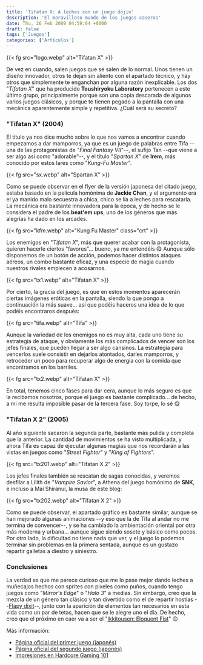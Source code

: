 ```yaml
---
title: 'Tifatan X: A leches con un juego dōjin'
description: 'El maravilloso mundo de los juegos caseros'
date: Thu, 26 Feb 2009 04:59:04 +0000
draft: false
tags: ['Juegos']
categories: ['Artículos']
---
```


{{< fg src="logo.webp" alt="Tifatan X" >}}

De vez en cuando, salen juegos que se salen de lo normal. Unos tienen un diseño innovador, otros te dejan sin aliento con el apartado técnico, y hay otros que simplemente te enganchan por alguna razón inexplicable. Los dos "_Tifatan X_" que ha producido **Toushiryoku Laboratory** pertenecen a este último grupo, principalmente porque son una copia descarada de algunos varios juegos clásicos, y porque te tienen pegado a la pantalla con una mecánica aparentemente simple y repetitiva. ¿Cuál será su secreto?

### "Tifatan X" (2004)

El título ya nos dice mucho sobre lo que nos vamos a encontrar cuando empezamos a dar mamporros, ya que es un juego de palabras entre Tifa --una de las protagonistas de "_Final Fantasy VII_"--, el sufijo Tan --que viene a ser algo así como "adorable"--, y el título "_Spartan X_" de **Irem**, más conocido por estos lares como "_Kung-Fu Master_".

{{< fg src="sx.webp" alt="Spartan X" >}}

Como se puede observar en el flyer de la versión japonesa del citado juego, estaba basado en la película homónima de **Jackie Chan**, y el argumento era el ya manido malo secuestra a chica, chico se lía a leches para rescatarla. La mecánica era bastante innovadora para la época, y de hecho se le considera el padre de los **beat'em ups**, uno de los géneros que más alegrías ha dado en los arcades.

{{< fg src="kfm.webp" alt="Kung Fu Master" class="crt" >}}

Los enemigos en "_Tifatan X_", más que querer acabar con la protagonista, quieren hacerle ciertos "favores"... bueno, ya me entendéis :yum: Aunque sólo disponemos de un botón de acción, podemos hacer distintos ataques aéreos, un combo bastante eficaz, y una especie de magia cuando nuestros rivales empiecen a acosarnos.

{{< fg src="tx1.webp" alt="Tifatan X" >}}

Por cierto, la gracia del juego, es que en estos momentos aparecerán ciertas imágenes eróticas en la pantalla, siendo la que pongo a continuación la más suave... así que podéis haceros una idea de lo que podéis encontraros después:

{{< fg src="tifa.webp" alt="Tifa" >}}

Aunque la variedad de los enemigos no es muy alta, cada uno tiene su estrategia de ataque, y obviamente los más complicados de vencer son los jefes finales, que pueden llegar a ser algo cansinos. La estrategia para vencerlos suele consistir en dejarlos atontados, darles mamporros, y retroceder un poco para recuperar algo de energia con la comida que encontramos en los barriles.

{{< fg src="tx2.webp" alt="Tifatan X" >}}

En total, tenemos cinco fases para dar cera, aunque lo más seguro es que la recibamos nosotros, porque el juego es bastante complicado... de hecho, a mi me resulta imposible pasar de la tercera fase. Soy torpe, lo sé :yum:

### "Tifatan X 2" (2005)

Al año siguiente sacaron la segunda parte, bastante más pulida y completa que la anterior. La cantidad de movimientos se ha visto multiplicada, y ahora Tifa es capaz de ejecutar algunas magias que nos recordarán a las vistas en juegos como "_Street Fighter_" y "_King of Fighters_".

{{< fg src="tx201.webp" alt="Tifatan X 2" >}}

Los jefes finales también se rescatan de sagas conocidas, y veremos desfilar a Lilith de "_Vampire Savior_", a Athena del juego homónimo de **SNK**, e incluso a Mai Shiranui, la musa de este blog:

{{< fg src="tx202.webp" alt="Tifatan X 2" >}}

Como se puede observar, el apartado gráfico es bastante similar, aunque se han mejorado algunas animaciones --y eso que la de Tifa al andar no me termina de convencer--, y se ha cambiado la ambientación oriental por otra más moderna y urbana... aunque sigue siendo sosete y básico como pocos. Por otro lado, la dificultad no tiene nada que ver, y el juego lo podemos terminar sin problemas en la primera sentada, aunque es un gustazo repartir galletas a diestro y siniestro.

### Conclusiones

La verdad es que me parece curioso que me lo pase mejor dando leches a muñecajos hechos con sprites con pixeles como puños, cuando tengo juegos como "_Mirror's Edge_" o "_Halo 3_" a medias. Sin embargo, creo que la mezcla de un género tan clásico y tan divertido como el de repartir hostias --[Flapy dixit](http://flapyinjapan.com/2009/01/09/videojuego-erotico-festivo/)--, junto con la aparición de elementos tan necesarios en esta vida como un par de tetas, hacen que se le alegre uno el día. De hecho, creo que el próximo en caer va a ser el "[Ikkitousen: Eloquent Fist](/ikkitousen-eloquent-fist-para-psp/)" :wink:

Más información:

*   [Página oficial del primer juego (japonés)](http://tifa.tank.jp/dojin/)
*   [Página oficial del segundo juego (japonés)](http://tifa.tank.jp/dojin/tfx2/index.htm)
*   [Impresiones en Hardcore Gaming 101](http://hg101.classicgaming.gamespy.com/tifatan/tifatan.htm)